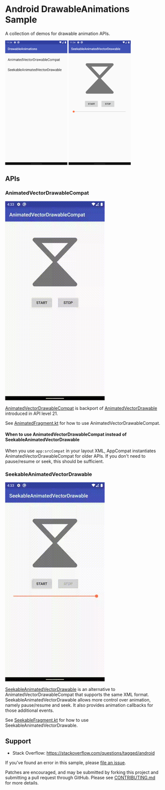 Android DrawableAnimations Sample
=================================

A collection of demos for drawable animation APIs.

<img src="screenshots/ss-home.png" height="400" alt="Home screen">
<img src="screenshots/ss-seekable.png" height="400" alt="SeekableAnimatedDrawable sample">

## APIs

### AnimatedVectorDrawableCompat

![AnimatedVectorDrawableCompat](screenshots/animated.gif)

[AnimatedVectorDrawableCompat](https://developer.android.com/reference/android/support/graphics/drawable/AnimatedVectorDrawableCompat)
is backport of
[AnimatedVectorDrawable](https://developer.android.com/reference/android/graphics/drawable/AnimatedVectorDrawable)
introduced in API level 21.

See
[AnimatedFragment.kt](app/src/main/java/com/example/android/drawableanimations/demo/animated/AnimatedFragment.kt)
for how to use AnimatedVectorDrawableCompat.

#### When to use AnimatedVectorDrawableCompat instead of SeekableAnimatedVectorDrawable

When you use `app:srcCompat` in your layout XML, AppCompat instantiates
AnimatedVectorDrawableCompat for older APIs. If you don't need to pause/resume
or seek, this should be sufficient.

### SeekableAnimatedVectorDrawable

![SeekableAnimatedVectorDrawable](screenshots/seekable.gif)

[SeekableAnimatedVectorDrawable](https://developer.android.com/reference/androidx/vectordrawable/graphics/drawable/SeekableAnimatedVectorDrawable)
is an alternative to AnimatedVectorDrawableCompat that supports the same XML
format.  SeekableAnimatedVectorDrawable allows more control over animation,
namely pause/resume and seek.  It also provides animation callbacks for those
additional events.

See
[SeekableFragment.kt](app/src/main/java/com/example/android/drawableanimations/demo/seekable/SeekableFragment.kt)
for how to use SeekableAnimatedVectorDrawable.

## Support

- Stack Overflow: https://stackoverflow.com/questions/tagged/android

If you've found an error in this sample, please
[file an issue](https://github.com/android/animation-samples/issues/new).

Patches are encouraged, and may be submitted by forking this project and
submitting a pull request through GitHub. Please see
[CONTRIBUTING.md](../CONTRIBUTING.md) for more details.
